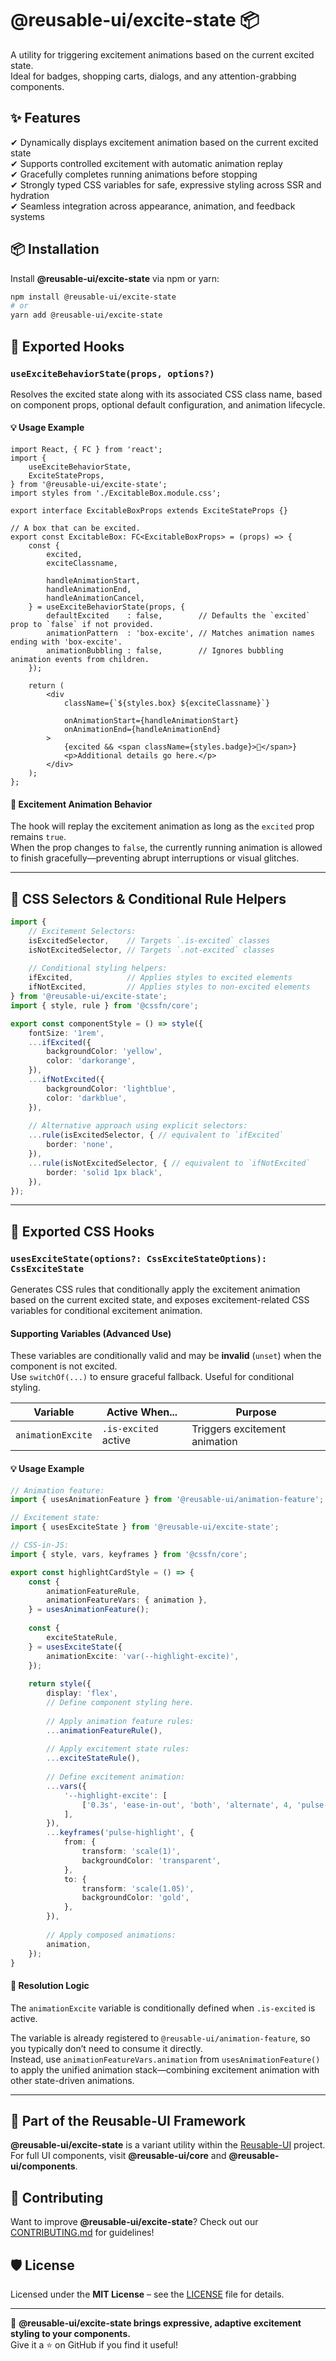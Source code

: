 # @reusable-ui/excite-state 📦  

A utility for triggering excitement animations based on the current excited state.  
Ideal for badges, shopping carts, dialogs, and any attention-grabbing components.

## ✨ Features
✔ Dynamically displays excitement animation based on the current excited state  
✔ Supports controlled excitement with automatic animation replay  
✔ Gracefully completes running animations before stopping  
✔ Strongly typed CSS variables for safe, expressive styling across SSR and hydration  
✔ Seamless integration across appearance, animation, and feedback systems  

## 📦 Installation
Install **@reusable-ui/excite-state** via npm or yarn:

```sh
npm install @reusable-ui/excite-state
# or
yarn add @reusable-ui/excite-state
```

## 🧩 Exported Hooks

### `useExciteBehaviorState(props, options?)`

Resolves the excited state along with its associated CSS class name, based on component props, optional default configuration, and animation lifecycle.

#### 💡 Usage Example

```tsx
import React, { FC } from 'react';
import {
    useExciteBehaviorState,
    ExciteStateProps,
} from '@reusable-ui/excite-state';
import styles from './ExcitableBox.module.css';

export interface ExcitableBoxProps extends ExciteStateProps {}

// A box that can be excited.
export const ExcitableBox: FC<ExcitableBoxProps> = (props) => {
    const {
        excited,
        exciteClassname,
        
        handleAnimationStart,
        handleAnimationEnd,
        handleAnimationCancel,
    } = useExciteBehaviorState(props, {
        defaultExcited    : false,        // Defaults the `excited` prop to `false` if not provided.
        animationPattern  : 'box-excite', // Matches animation names ending with 'box-excite'.
        animationBubbling : false,        // Ignores bubbling animation events from children.
    });
    
    return (
        <div
            className={`${styles.box} ${exciteClassname}`}
            
            onAnimationStart={handleAnimationStart}
            onAnimationEnd={handleAnimationEnd}
        >
            {excited && <span className={styles.badge}>🔔</span>}
            <p>Additional details go here.</p>
        </div>
    );
};
```

#### 🧠 Excitement Animation Behavior

The hook will replay the excitement animation as long as the `excited` prop remains `true`.  
When the prop changes to `false`, the currently running animation is allowed to finish gracefully—preventing abrupt interruptions or visual glitches.

---

## 🎨 CSS Selectors & Conditional Rule Helpers

```ts
import {
    // Excitement Selectors:
    isExcitedSelector,    // Targets `.is-excited` classes
    isNotExcitedSelector, // Targets `.not-excited` classes
    
    // Conditional styling helpers:
    ifExcited,            // Applies styles to excited elements
    ifNotExcited,         // Applies styles to non-excited elements
} from '@reusable-ui/excite-state';
import { style, rule } from '@cssfn/core';

export const componentStyle = () => style({
    fontSize: '1rem',
    ...ifExcited({
        backgroundColor: 'yellow',
        color: 'darkorange',
    }),
    ...ifNotExcited({
        backgroundColor: 'lightblue',
        color: 'darkblue',
    }),
    
    // Alternative approach using explicit selectors:
    ...rule(isExcitedSelector, { // equivalent to `ifExcited`
        border: 'none',
    }),
    ...rule(isNotExcitedSelector, { // equivalent to `ifNotExcited`
        border: 'solid 1px black',
    }),
});
```

---

## 🧩 Exported CSS Hooks

### `usesExciteState(options?: CssExciteStateOptions): CssExciteState`

Generates CSS rules that conditionally apply the excitement animation based on the current excited state, and exposes excitement-related CSS variables for conditional excitement animation.

#### Supporting Variables (Advanced Use)

These variables are conditionally valid and may be **invalid** (`unset`) when the component is not excited.  
Use `switchOf(...)` to ensure graceful fallback. Useful for conditional styling.

| Variable          | Active When...       | Purpose                       |
|-------------------|----------------------|-------------------------------|
| `animationExcite` | `.is-excited` active | Triggers excitement animation |

#### 💡 Usage Example

```ts
// Animation feature:
import { usesAnimationFeature } from '@reusable-ui/animation-feature';

// Excitement state:
import { usesExciteState } from '@reusable-ui/excite-state';

// CSS-in-JS:
import { style, vars, keyframes } from '@cssfn/core';

export const highlightCardStyle = () => {
    const {
        animationFeatureRule,
        animationFeatureVars: { animation },
    } = usesAnimationFeature();
    
    const {
        exciteStateRule,
    } = usesExciteState({
        animationExcite: 'var(--highlight-excite)',
    });
    
    return style({
        display: 'flex',
        // Define component styling here.
        
        // Apply animation feature rules:
        ...animationFeatureRule(),
        
        // Apply excitement state rules:
        ...exciteStateRule(),
        
        // Define excitement animation:
        ...vars({
            '--highlight-excite': [
                ['0.3s', 'ease-in-out', 'both', 'alternate', 4, 'pulse-highlight'],
            ],
        }),
        ...keyframes('pulse-highlight', {
            from: {
                transform: 'scale(1)',
                backgroundColor: 'transparent',
            },
            to: {
                transform: 'scale(1.05)',
                backgroundColor: 'gold',
            },
        }),
        
        // Apply composed animations:
        animation,
    });
}
```

#### 🧠 Resolution Logic

The `animationExcite` variable is conditionally defined when `.is-excited` is active.  

The variable is already registered to `@reusable-ui/animation-feature`, so you typically don’t need to consume it directly.  
Instead, use `animationFeatureVars.animation` from `usesAnimationFeature()` to apply the unified animation stack—combining excitement animation with other state-driven animations.

---

## 📖 Part of the Reusable-UI Framework  
**@reusable-ui/excite-state** is a variant utility within the [Reusable-UI](https://github.com/reusable-ui/reusable-ui-monorepo) project.  
For full UI components, visit **@reusable-ui/core** and **@reusable-ui/components**.

## 🤝 Contributing  
Want to improve **@reusable-ui/excite-state**? Check out our [CONTRIBUTING.md](./CONTRIBUTING.md) for guidelines!  

## 🛡️ License  
Licensed under the **MIT License** – see the [LICENSE](./LICENSE) file for details.  

---

🚀 **@reusable-ui/excite-state brings expressive, adaptive excitement styling to your components.**  
Give it a ⭐ on GitHub if you find it useful!  
